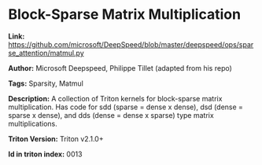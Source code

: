 # Block-Sparse Matrix Multiplication

**Link:** https://github.com/microsoft/DeepSpeed/blob/master/deepspeed/ops/sparse_attention/matmul.py

**Author:** Microsoft Deepspeed, Philippe Tillet (adapted from his repo)

**Tags:** Sparsity, Matmul

**Description:** A collection of Triton kernels for block-sparse matrix multiplication. Has code for sdd (sparse = dense x dense), dsd (dense = sparse x dense), and dds (dense = dense x sparse) type matrix multiplications.

**Triton Version:** Triton v2.1.0+

**Id in triton index:** 0013
